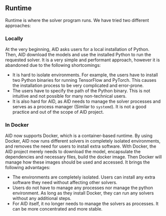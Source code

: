 ## Runtime

Runtime is where the solver program runs. We have tried two different approaches:

### Locally

At the very beginning, AID asks users for a local installation of Python. Then, AID download the models and use the installed Python to run the requested solver. It is a very simple and performant approach, however it is abandoned due to the following shortcomings:

* It is hard to isolate environments. For example, the users have to install two Python binaries for running TensorFlow and PyTorch. This causes the installation process to be very complicated and error-prone.
* The users have to specify the path of the Python binary. This is not intuitive and not possible for many non-technical users.
* It is also hard for AID, as AID needs to manage the solver processes and serves as a process manager (Similar to `systemd`). It is not a good practice and out of the scope of AID project.  

### In Docker

AID now supports Docker, which is a container-based runtime. By using Docker, AID now runs different solvers in completely isolated environments, and removes the need for users to install extra software. With Docker, the AID project merely needs to download the model, encapsulate the dependencies and necessary files, build the docker image. Then Docker will manage how these images should be used and accessed. It brings the following advantages:

* The environments are completely isolated. Users can install any extra software they need without affecting other solvers.
* Users do not have to manage any processes nor manage the python environment. As long as they install Docker, they can run any solvers without any additional steps.
* For AID itself, it no longer needs to manage the solvers as processes. It can be more concentrated and more stable.